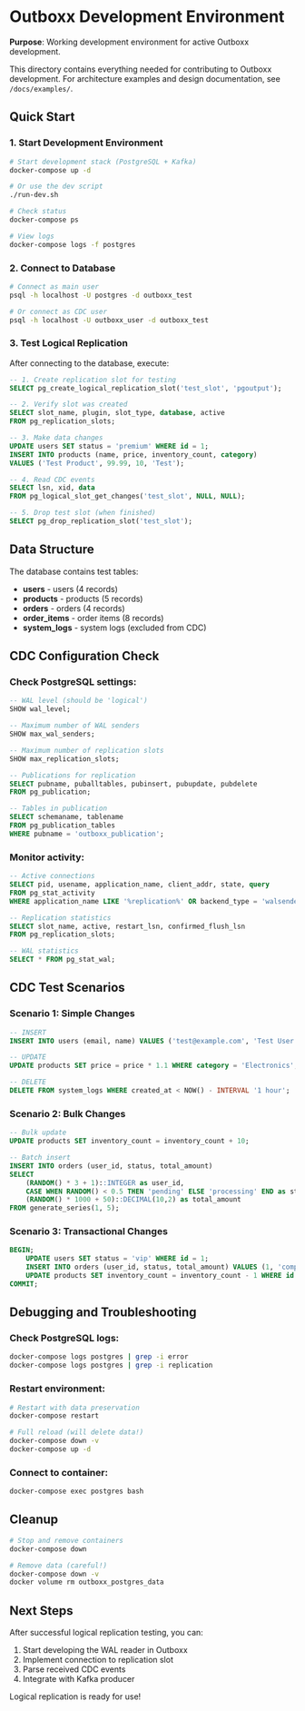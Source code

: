 # Outboxx Development Environment

**Purpose**: Working development environment for active Outboxx development.

This directory contains everything needed for contributing to Outboxx development. For architecture examples and design documentation, see `/docs/examples/`.

## Quick Start

### 1. Start Development Environment

```bash
# Start development stack (PostgreSQL + Kafka)
docker-compose up -d

# Or use the dev script
./run-dev.sh

# Check status
docker-compose ps

# View logs
docker-compose logs -f postgres
```

### 2. Connect to Database

```bash
# Connect as main user
psql -h localhost -U postgres -d outboxx_test

# Or connect as CDC user
psql -h localhost -U outboxx_user -d outboxx_test
```

### 3. Test Logical Replication

After connecting to the database, execute:

```sql
-- 1. Create replication slot for testing
SELECT pg_create_logical_replication_slot('test_slot', 'pgoutput');

-- 2. Verify slot was created
SELECT slot_name, plugin, slot_type, database, active
FROM pg_replication_slots;

-- 3. Make data changes
UPDATE users SET status = 'premium' WHERE id = 1;
INSERT INTO products (name, price, inventory_count, category)
VALUES ('Test Product', 99.99, 10, 'Test');

-- 4. Read CDC events
SELECT lsn, xid, data
FROM pg_logical_slot_get_changes('test_slot', NULL, NULL);

-- 5. Drop test slot (when finished)
SELECT pg_drop_replication_slot('test_slot');
```

## Data Structure

The database contains test tables:

- **users** - users (4 records)
- **products** - products (5 records)
- **orders** - orders (4 records)
- **order_items** - order items (8 records)
- **system_logs** - system logs (excluded from CDC)

## CDC Configuration Check

### Check PostgreSQL settings:

```sql
-- WAL level (should be 'logical')
SHOW wal_level;

-- Maximum number of WAL senders
SHOW max_wal_senders;

-- Maximum number of replication slots
SHOW max_replication_slots;

-- Publications for replication
SELECT pubname, puballtables, pubinsert, pubupdate, pubdelete
FROM pg_publication;

-- Tables in publication
SELECT schemaname, tablename
FROM pg_publication_tables
WHERE pubname = 'outboxx_publication';
```

### Monitor activity:

```sql
-- Active connections
SELECT pid, usename, application_name, client_addr, state, query
FROM pg_stat_activity
WHERE application_name LIKE '%replication%' OR backend_type = 'walsender';

-- Replication statistics
SELECT slot_name, active, restart_lsn, confirmed_flush_lsn
FROM pg_replication_slots;

-- WAL statistics
SELECT * FROM pg_stat_wal;
```

## CDC Test Scenarios

### Scenario 1: Simple Changes

```sql
-- INSERT
INSERT INTO users (email, name) VALUES ('test@example.com', 'Test User');

-- UPDATE
UPDATE products SET price = price * 1.1 WHERE category = 'Electronics';

-- DELETE
DELETE FROM system_logs WHERE created_at < NOW() - INTERVAL '1 hour';
```

### Scenario 2: Bulk Changes

```sql
-- Bulk update
UPDATE products SET inventory_count = inventory_count + 10;

-- Batch insert
INSERT INTO orders (user_id, status, total_amount)
SELECT
    (RANDOM() * 3 + 1)::INTEGER as user_id,
    CASE WHEN RANDOM() < 0.5 THEN 'pending' ELSE 'processing' END as status,
    (RANDOM() * 1000 + 50)::DECIMAL(10,2) as total_amount
FROM generate_series(1, 5);
```

### Scenario 3: Transactional Changes

```sql
BEGIN;
    UPDATE users SET status = 'vip' WHERE id = 1;
    INSERT INTO orders (user_id, status, total_amount) VALUES (1, 'completed', 199.99);
    UPDATE products SET inventory_count = inventory_count - 1 WHERE id = 2;
COMMIT;
```

## Debugging and Troubleshooting

### Check PostgreSQL logs:

```bash
docker-compose logs postgres | grep -i error
docker-compose logs postgres | grep -i replication
```

### Restart environment:

```bash
# Restart with data preservation
docker-compose restart

# Full reload (will delete data!)
docker-compose down -v
docker-compose up -d
```

### Connect to container:

```bash
docker-compose exec postgres bash
```

## Cleanup

```bash
# Stop and remove containers
docker-compose down

# Remove data (careful!)
docker-compose down -v
docker volume rm outboxx_postgres_data
```

## Next Steps

After successful logical replication testing, you can:

1. Start developing the WAL reader in Outboxx
2. Implement connection to replication slot
3. Parse received CDC events
4. Integrate with Kafka producer

Logical replication is ready for use!